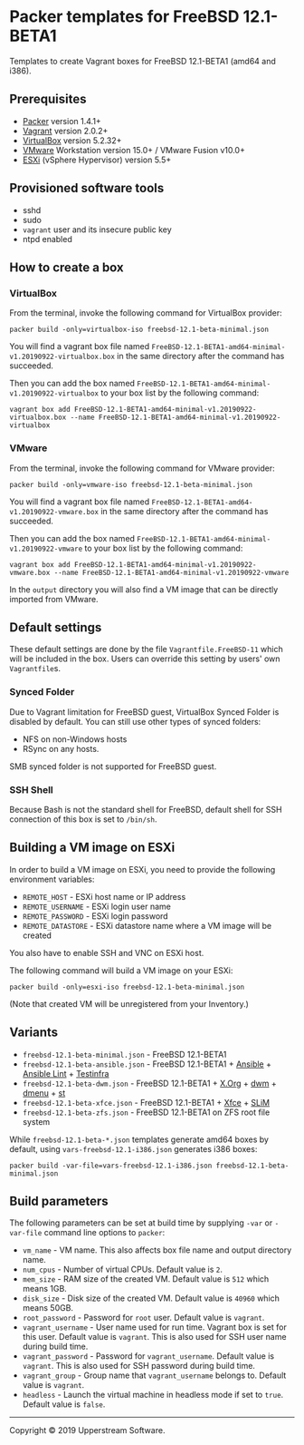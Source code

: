 # Packer templates for FreeBSD 12.1-BETA1

Templates to create Vagrant boxes for FreeBSD 12.1-BETA1 (amd64 and
i386).


## Prerequisites

* [Packer][] version 1.4.1+
* [Vagrant][] version 2.0.2+
* [VirtualBox][] version 5.2.32+
* [VMware][] Workstation version 15.0+ / VMware Fusion v10.0+
* [ESXi][] (vSphere Hypervisor) version 5.5+

[ESXi]: http://www.vmware.com/products/vsphere-hypervisor
    "Free VMware vSphere Hypervisor, Free Virtualization (ESXi)"
[Packer]: https://www.packer.io/ "Packer by HashiCorp"
[Vagrant]: https://www.vagrantup.com/ "Vagrant"
[VirtualBox]: https://www.virtualbox.org/ "Oracle VM VirtualBox"
[VMware]: http://www.vmware.com/
    "VMware Virtualization for Desktop &amp; Server, Application,
    Public &amp; Hybrid Clouds"


## Provisioned software tools

* sshd
* sudo
* `vagrant` user and its insecure public key
* ntpd enabled


## How to create a box

### VirtualBox

From the terminal, invoke the following command for VirtualBox provider:

    packer build -only=virtualbox-iso freebsd-12.1-beta-minimal.json

You will find a vagrant box file named `FreeBSD-12.1-BETA1-amd64-minimal-v1.20190922-virtualbox.box`
in the same directory after the command has succeeded.

Then you can add the box named `FreeBSD-12.1-BETA1-amd64-minimal-v1.20190922-virtualbox`
to your box list by the following command:

    vagrant box add FreeBSD-12.1-BETA1-amd64-minimal-v1.20190922-virtualbox.box --name FreeBSD-12.1-BETA1-amd64-minimal-v1.20190922-virtualbox

### VMware

From the terminal, invoke the following command for VMware provider:

    packer build -only=vmware-iso freebsd-12.1-beta-minimal.json

You will find a vagrant box file named `FreeBSD-12.1-BETA1-amd64-v1.20190922-vmware.box`
in the same directory after the command has succeeded.

Then you can add the box named `FreeBSD-12.1-BETA1-amd64-minimal-v1.20190922-vmware`
to your box list by the following command:

    vagrant box add FreeBSD-12.1-BETA1-amd64-minimal-v1.20190922-vmware.box --name FreeBSD-12.1-BETA1-amd64-minimal-v1.20190922-vmware

In the `output` directory you will also find a VM image that can be
directly imported from VMware.


## Default settings

These default settings are done by the file `Vagrantfile.FreeBSD-11`
which will be included in the box.  Users can override this setting by
users' own `Vagrantfile`s.

### Synced Folder

Due to Vagrant limitation for FreeBSD guest, VirtualBox Synced Folder
is disabled by default.  You can still use other types of synced
folders:

* NFS on non-Windows hosts
* RSync on any hosts.

SMB synced folder is not supported for FreeBSD guest.

### SSH Shell

Because Bash is not the standard shell for FreeBSD, default shell for
SSH connection of this box is set to `/bin/sh`.


## Building a VM image on ESXi

In order to build a VM image on ESXi, you need to provide the following
environment variables:

* `REMOTE_HOST` - ESXi host name or IP address
* `REMOTE_USERNAME` - ESXi login user name
* `REMOTE_PASSWORD` - ESXi login password
* `REMOTE_DATASTORE` - ESXi datastore name where a VM image will be
   created

You also have to enable SSH and VNC on ESXi host.

The following command will build a VM image on your ESXi:

    packer build -only=esxi-iso freebsd-12.1-beta-minimal.json

(Note that created VM will be unregistered from your Inventory.)


## Variants

* `freebsd-12.1-beta-minimal.json` - FreeBSD 12.1-BETA1
* `freebsd-12.1-beta-ansible.json` - FreeBSD 12.1-BETA1 +
  [Ansible][] + [Ansible Lint] + [Testinfra][]
* `freebsd-12.1-beta-dwm.json` - FreeBSD 12.1-BETA1 + [X.Org][] +
  [dwm][] + [dmenu][] + [st][]
* `freebsd-12.1-beta-xfce.json` - FreeBSD 12.1-BETA1 + [Xfce][] +
  [SLiM][]
* `freebsd-12.1-beta-zfs.json` - FreeBSD 12.1-BETA1 on ZFS root
  file system

While `freebsd-12.1-beta-*.json` templates generate amd64 boxes by
default, using `vars-freebsd-12.1-i386.json` generates i386 boxes:

    packer build -var-file=vars-freebsd-12.1-i386.json freebsd-12.1-beta-minimal.json

[Ansible]: https://www.ansible.com/ "Ansible is Simple IT Automation"
[Ansible Lint]: https://docs.ansible.com/ansible-lint/
  "Ansible Lint Documentation &mdash; Ansible Documentation"
[dmenu]: http://tools.suckless.org/dmenu/ "dmenu | suckless.org tools"
[dwm]: http://dwm.suckless.org/
  "suckless.org dwm - dynamic window manager"
[SLiM]: https://sourceforge.net/projects/slim.berlios/
  "SLiM download | SourceForge.net"
[st]: http://st.suckless.org/ "suckless.org st - simple terminal"
[Testinfra]: https://testinfra.readthedocs.io/en/latest/
  "Testinfra test your infrastructure &mdash; testinfra 1.6.4
  documentation"
[X.Org]: https://www.x.org/wiki/ "X.Org"
[Xfce]: http://www.xfce.org/ "Xfce Desktop Environment"


## Build parameters

The following parameters can be set at build time by supplying `-var`
or `-var-file` command line options to `packer`:

* `vm_name` - VM name.  This also affects box file name and output
  directory name.
* `num_cpus` - Number of virtual CPUs.  Default value is `2`.
* `mem_size` - RAM size of the created VM.  Default value is `512`
  which means 1GB.
* `disk_size` - Disk size of the created VM.  Default value is `40960`
  which means 50GB.
* `root_password` - Password for `root` user.  Default value is
  `vagrant`.
* `vagrant_username` - User name used for run time.  Vagrant box is set
  for this user.  Default value is `vagrant`.
  This is also used for SSH user name during build time.
* `vagrant_password` - Password for `vagrant_username`.  Default value
  is `vagrant`.  This is also used for SSH password during build time.
* `vagrant_group` - Group name that `vagrant_username` belongs to.
  Default value is `vagrant`.
* `headless` - Launch the virtual machine in headless mode if set to
  `true`.  Default value is `false`.

- - -

Copyright &copy; 2019 Upperstream Software.
